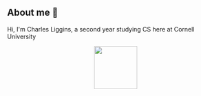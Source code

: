 
## About me 🦥

Hi, I'm Charles Liggins, a second year studying CS here at Cornell University 

<div id="header" align="center">
  <img src="https://media.giphy.com/media/M9gbBd9nbDrOTu1Mqx/giphy.gif" width="100"/>
</div>
<a img src="https://img.shields.io/badge/LinkedIn-blue?logo=linkedin&logoColor=white&style=for-the-badge" ></a>
